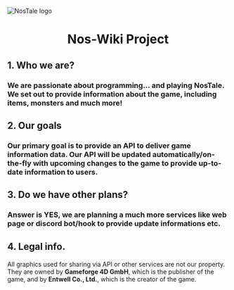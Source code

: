 <img src="https://gf2.geo.gfsrv.net/cdn13/02f12f6e3cfa760f52f57fa152387a.png" align="center" alt="NosTale logo"></br>
<h1 align="center">Nos-Wiki Project</h1>

## 1. Who we are?
### We are passionate about programming... and playing NosTale. We set out to provide information about the game, including items, monsters and much more! 

## 2. Our goals
### Our primary goal is to provide an API to deliver game information data. Our API will be updated automatically/on-the-fly with upcoming changes to the game to provide up-to-date information to users.

## 3. Do we have other plans?
### Answer is YES, we are planning a much more services like web page or discord bot/hook to provide update informations etc.

## 4. Legal info.
#### 
All graphics used for sharing via API or other services are not our property. They are owned by **Gameforge 4D GmbH**, which is the publisher of the game, and by **Entwell Co., Ltd.**, which is the creator of the game.
